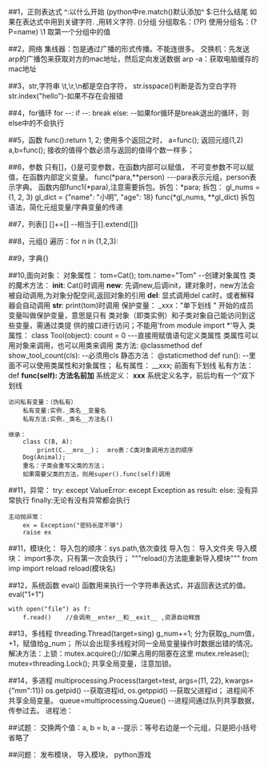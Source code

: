 ##1，正则表达式
	^:以什么开始 (python中re.match()默认添加^
	$:已什么结尾 
	如果在表达式中用到关键字符. ,用转义字符\.
	()分组 
		分组取名：(?P<name>)
		使用分组名：(?P=name)
	\1 取第一个分组中的值
	
##2，网络
	集线器：包是通过广播的形式传播。不能连很多。
	交换机：先发送arp的广播包来获取对方的mac地址，然后定向发送数据
	arp -a：获取电脑缓存的mac地址
	
##3，str,字符串
	\t,\r,\n都是空白字符，
	str.isspace()判断是否为空白字符
	str.index("hello")-如果不存在会报错
	
##4，for循环
	for --:
		if --:
			break
	else:
		--如果for循环是break退出的循环，则else中的不会执行
		
##5，函数
	func():return 1, 2; 使用多个返回之时，
	a=func(); 返回元组(1,2)
	a,b=func(); 接收的值得个数必须与返回的值得个数一样多；
	
##6，参数
	只有[]，{}是可变参数，在函数内部可以赋值，
	不可变参数不可以赋值，在函数内部定义变量。
	func(*para,**person) ---para表示元组，person表示字典。
		函数内部func1(*para),注意需要拆包。拆包：*para;
	拆包：
		gl_nums = (1, 2, 3)
		gl_dict = {"name": "小明", "age": 18}
		func(*gl_nums, **gl_dict) 拆包语法，简化元组变量/字典变量的传递

##7，列表[]
	[]+=[]  --相当于[].extend([])

##8，元组()
	遍历：for n in (1,2,3):

##9，字典{}

##10,面向对象：
	对象属性：
		tom=Cat();
		tom.name="Tom"   --创建对象属性
	类的魔术方法：
		__init__:  Cat()时调用
		__new__:  先调new,后调init，建对象时，new方法会被自动调用,为对象分配空间,返回对象的引用
		__del__:   显式调用del cat时，或者解释器会自动调用
		__str__:    print(tom)时调用
	保护变量：
		_xxx："单下划线 " 开始的成员变量叫做保护变量，意思是只有
		类对象（即类实例）和子类对象自己能访问到这些变量，需通过类提
		供的接口进行访问；不能用'from module import *'导入
	类属性：
		class Tool(object):
			count = 0		---直接用赋值语句定义类属性
		类属性可以用对象来调用，也可以用类来调用
	类方法:
		@classmethod
		def show_tool_count(cls):  --必须用cls
	静态方法：
		@staticmethod
		def run():   --里面不可以使用类属性和对象属性；
	私有属性：
		__xxx;  前面有下划线
	私有方法：
		def __func(self):   方法名前加__
	系统定义：
		__xxx__ 系统定义名字，前后均有一个“双下划线
	
	访问私有变量：（伪私有）
		私有变量:实例._类名__变量名
		私有方法:实例._类名__方法名()
		
	继承：
		class C(B, A):
			print(C.__mro__)；  mro表：C类对象调用方法的顺序
		Dog(Animal);
		重名：子类会重写父类的方法；
		如果需要父类的方法，则用super().func(self)调用
	
##11，异常：
	try:
	except ValueError:
	except Exception as result:
	else: 没有异常执行
	finally:无论有没有异常都会执行
	
	主动抛异常：
		ex = Exception("密码长度不够")
		raise ex

##11，模块化：
	导入包的顺序：sys.path,依次查找
	导入包： 导入文件夹
	导入模块：
	import多次，只有第一次会执行；
	"""reload()方法能重新导入模块"""
	from imp import reload
	reload(模块名)
	
##12，系统函数
	eval() 函数用来执行一个字符串表达式，并返回表达式的值。
	eval("1+1")
	
	with open("file") as f: 
		f.read()    //会调用__enter__和__exit__ ,资源自动释放
		
##13，多线程
	threading.Thread(target=sing)
	g_num+=1; 分为获取g_num值，+1，赋值给g_num；
	所以会出现多线程对同一全局变量操作时数据出错的情况。
	解决方法：上锁：mutex.acquire();//如果占用的阻塞在这里
					mutex.release();
	mutex=threading.Lock();
	共享全局变量，注意加锁。
	
##14，多进程
	multiprocessing.Process(target=test, args=(11, 22), kwargs={"mm":11})
	os.getpid() --获取进程id,
	os.getppid() --获取父进程id；
	进程间不共享全局变量。
	queue=multiprocessing.Queue() --进程间通过队列共享数据，传参过去。
	进程池：


##试题：
	交换两个值：a, b = b, a  --提示：等号右边是一个元组，只是把小括号省略了
	
	
##问题：
	发布模块，
	导入模块，
	python游戏
	





























	
	